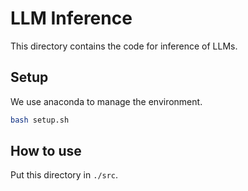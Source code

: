 # LLM Inference

This directory contains the code for inference of LLMs.

## Setup

We use anaconda to manage the environment.

```bash
bash setup.sh
```

## How to use

Put this directory in `./src`.
